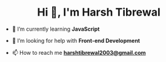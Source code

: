 
<h1 align="center">Hi 👋, I'm Harsh Tibrewal</h1>


- 🌱 I’m currently learning **JavaScript**

- 🤝 I’m looking for help with **Front-end Development**

- 📫 How to reach me **harshtibrewal2003@gmail.com**




